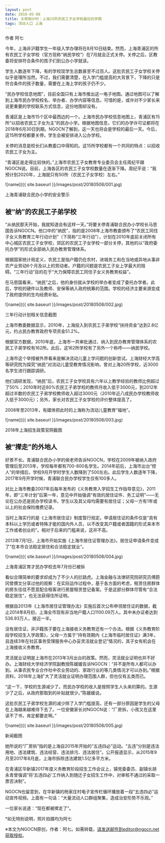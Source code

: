 ```yaml
---
layout: post
date: 2018-05-08
title: 关停倒计时：上海15所农民工子女学校最后的学期
tags: 流动人口 上海
---
```

作者 阿七

今年，上海非沪籍学生一年级入学办理将在8月10日结束。然而，上海青浦区的所有农民工子女学校（官方现称“纳民学校”）在7月就会正式关停。关停之后，区教委将安排符合条件的孩子们到公办小学就读。

学生人数逐年下降，有的学校现学生总数甚至不过百人。这批农民工子女学校关停似乎是理所当然。不过，我们需要清楚，在入学门槛提高的大背景下，下降的只是符合条件的孩子数量，需要在上海上学的孩子仍不少。

<!--more-->


“民办学校信息地图”，目前全国只有上海市推出这一电子地图。通过地图可以了解到上海市民办学校校名、举办者、办学内容等信息。可惜的是，或许对不少家长来说更重要的学校联系方式信息，这份地图却没有。

青浦区是上海市15个区中最西边的一个。上海市民办学校信息地图上，青浦区有15所“以招收农民工子女为主”的民办小学。根据地图信息，它们的办学许可证都将在2018年6月30日到期。NGOCN了解到，这一天也将会是学校的最后一天。今后，这15所学校都要关停。学生会被安排进入公办学校。

关停的消息是校长们从教委口中得知的。这15所学校都有一个共同的特点：以招收农民工子女为主。

“青浦区是走得比较快的。”上海市农民工子女教育专业委员会主任周纪平跟NGOCN说。目前，上海各区的农民工子女学校数量在逐渐下降。周纪平说：“我预计到2020年，上海就只有50所（农民工子女学校）左右。”

![name]({{ site.baseurl }}/images/post/20180508/001.jpg)

上海青浦联合民办小学的安全警示

## 被“纳”的农民工子弟学校

“从纳民那天开始，我就知道会有这样一天。”将要关停青浦联合民办小学校长马思国告诉NGOCN。他口中的“纳民”，指的是2008年上海市教委颁布了“农民工同住子女义务教育三年行动计划”（下简称“三年行动”），计划在2010年底前关闭所有中心城区农民工子女学校，郊区的农民工子女学校一部分关停，其他的以“政府委托办学”的形式全部纳入民办教育管理体系。

根据国家统计局定义，农民工是指户籍仍在农村，进城务工和在当地或异地从事非农产业劳动6个月及以上的劳动者。户籍的问题是农民工子女上学最大的阻碍。“三年行动”目的在于“大力保障农民工同住子女义务教育权益”。

在马思国看来，“纳民”之后，他的身份就从学校的举办者变成了委托办学者。此后，学校的硬件以及教师、安保等纳入政府统筹的范围。学校的经济主要来源变成了政府提供的生均经费补贴。

![name]({{ site.baseurl }}/images/post/20180508/002.jpg)

三年行动计划相关信息截图

上海市教委数据显示，2010年，上海投入到农民工子弟学校“扶持资金”达到2.8亿元，约占民办教育政府专项资金51.2%。

根据官方数据，2010年底，上海市一共审批通过、纳入到民办教育管理体系的农民工子弟学校有162所。此后，这162所学校有了另外一个称呼——纳民学校。

上海市这个举措被外界看来是解决流动儿童上学问题的创新尝试。上海财经大学高等研究院为探究“纳民”对流动儿童受教育情况影响，曾对上海20所学校，近3000名学生进行跟踪调研。

他们调研发现，“纳民”后，农民工子女学校具有六年以上教学经验的教师比例超过了50%；2010年时近80%农民工子弟学校的教师月收入低于3000元，到2012年超过半数的农民工子弟学校教师收入超过3000元（2010年近八成民办学校教师收入低于3000元）；另外，家长对农民工子女学校的评价整体提高了。

2008年至2013年，有媒体把此时的上海称为流动儿童教育“福地”。

![name]({{ site.baseurl }}/images/post/20180508/003.jpg)

2018年上海招生政策官网截图

## 被“撵走”的外地人

好景不长。青浦联合民办小学的侯老师告诉NGOCN，学校在2009年被纳入政府管理后至2013年，学校每年都有700-800名学生。2014年前后，上海市出台“控人”的举措后，学校9月开学时学生人数降到了500左右。此后学生人数逐年下降，2017年9月开学时候，青浦联合民办学校学生仅有100多人。

对比上海市教委2007年后每年发布的《义务教育入学招生工作指导意见》，2011年，即“三年计划”后第一年，意见中开始强调“有效的居住证件、务工证明”——无论在公办还是民办学校读书，学生以及其父母均需要有居住证；父母一方有1年或以上的社会保险缴费记录。

当时上海实行的是《上海市居住证》制度暂行规定。申请居住证的条件仅是“具有本科以上学历或者特殊才能的国内外人员，以不改变其户籍或者国籍的形式来本市工作或者创业的”。相对于后来的门槛来说，这并不高。

2013年7月1日，上海市开始实施《上海市居住证管理办法》。居住证申请条件变成了“在本市合法稳定居住和合法稳定就业”。

![name]({{ site.baseurl }}/images/post/20180508/004.jpg)

上海青浦区育才民办学校去年7月份已被拆

看似合理简单的要求却成为了不少人的拦路虎。上海金融与法律研究院研究员傅蔚冈曾撰文分享过他的观察：在实际运作过程中，基于各方面的考虑，租赁住房群体的房东往往不愿意配合租客进行房屋租赁登记备案。于是这部分群体尽管有“合法稳定居住”，也无法获得住所证明。

根据自2013年《上海市居住证管理办法》实施后首次公布申领居住证的数据，截止2014年8月初，上海全市现有非当地户籍人口1100.09万人。其中未办证者达到536.93万人，接近一半。

没有居住证，非沪籍孩子要在上海接收义务教育还有一个办法。根据《义务教育阶段学校招生入学政策》，父母一方属于“持有效期内《上海市临时居住证》满3年，且连续3年在社区事务受理服务中心办妥灵活就业登记”情况的，其子女有机会在上海接收义务教育。

灵活就业证明是上海市在2013年3月出台的政策。然而，灵活就业证明也并不好办。上海财经大学经济学院副教授陈媛媛告诉NGOCN：“并不是所有人都可以办到。从事农民专业合作社中农业劳动的、家政行业的等几类情况才可以办到。”根据资料，2018年上海扩大了灵活就业证明办理范围人群，但也仅有五类而已。

“这一下，学校的生源减少了。而民办学校的收入是按照学生人头来的算的。生源少了之后，从政府那取到的补贴就很少。”陈媛媛说。

这批农民工子弟学校生源的减少除了入学门槛提高，还有一部分原因是学生的父母在上海越来越难待下去了。一位安徽家长对NGOCN说：“厂房拆，小孩又在这里读不了书，肯定都要走啊。”

![name]({{ site.baseurl }}/images/post/20180508/005.jpg)

新闻截图

她所说的“厂房拆”指的是上海自2015年开始的“五违四必”运动。“五违”分别是违法用地、违法建筑、违法经营、违法排污、违法居住”。公开报道显示，从2015年9月至2017年8月底，上海市拆除违法建筑1.5亿多平方米。

在青浦区华新镇2017年度义务教育阶段招生工作会议上，镇党委委员、副镇长胡永青曾强调“将‘五违四必’工作纳入到随迁子女招生工作中，对审核不通过的采取一票否决制”。

NGOCN也留意到，在华新镇的杨家庄村电子宣传栏循环播放着一段“五违四必”运动宣传视频。上面有一句话：“大量流动人口群组聚集，造成治安形势不乐观。”

一位家长说道：“现在都被撵走了”。



*如无特别说明，照片拍摄均为阿七

※本文为NGOCN原创，作者：阿七。如需转载，请发送邮件到editor@ngocn.net获取授权。 